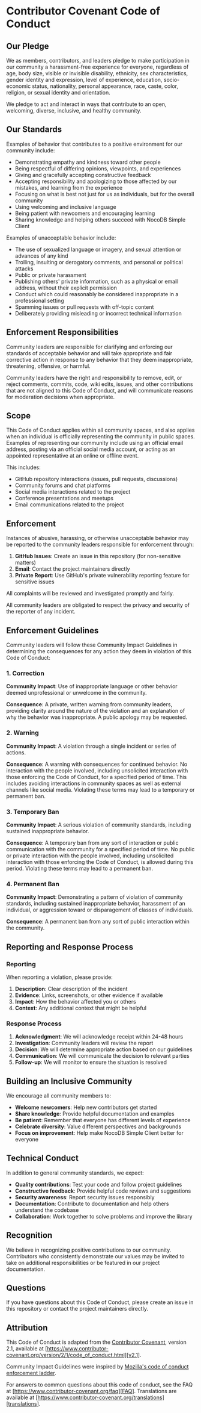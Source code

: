 # Contributor Covenant Code of Conduct

## Our Pledge

We as members, contributors, and leaders pledge to make participation in our
community a harassment-free experience for everyone, regardless of age, body
size, visible or invisible disability, ethnicity, sex characteristics, gender
identity and expression, level of experience, education, socio-economic status,
nationality, personal appearance, race, caste, color, religion, or sexual
identity and orientation.

We pledge to act and interact in ways that contribute to an open, welcoming,
diverse, inclusive, and healthy community.

## Our Standards

Examples of behavior that contributes to a positive environment for our
community include:

* Demonstrating empathy and kindness toward other people
* Being respectful of differing opinions, viewpoints, and experiences
* Giving and gracefully accepting constructive feedback
* Accepting responsibility and apologizing to those affected by our mistakes,
  and learning from the experience
* Focusing on what is best not just for us as individuals, but for the overall
  community
* Using welcoming and inclusive language
* Being patient with newcomers and encouraging learning
* Sharing knowledge and helping others succeed with NocoDB Simple Client

Examples of unacceptable behavior include:

* The use of sexualized language or imagery, and sexual attention or advances of
  any kind
* Trolling, insulting or derogatory comments, and personal or political attacks
* Public or private harassment
* Publishing others' private information, such as a physical or email address,
  without their explicit permission
* Conduct which could reasonably be considered inappropriate in a professional
  setting
* Spamming issues or pull requests with off-topic content
* Deliberately providing misleading or incorrect technical information

## Enforcement Responsibilities

Community leaders are responsible for clarifying and enforcing our standards of
acceptable behavior and will take appropriate and fair corrective action in
response to any behavior that they deem inappropriate, threatening, offensive,
or harmful.

Community leaders have the right and responsibility to remove, edit, or reject
comments, commits, code, wiki edits, issues, and other contributions that are
not aligned to this Code of Conduct, and will communicate reasons for moderation
decisions when appropriate.

## Scope

This Code of Conduct applies within all community spaces, and also applies when
an individual is officially representing the community in public spaces.
Examples of representing our community include using an official email address,
posting via an official social media account, or acting as an appointed
representative at an online or offline event.

This includes:
- GitHub repository interactions (issues, pull requests, discussions)
- Community forums and chat platforms
- Social media interactions related to the project
- Conference presentations and meetups
- Email communications related to the project

## Enforcement

Instances of abusive, harassing, or otherwise unacceptable behavior may be
reported to the community leaders responsible for enforcement through:

1. **GitHub Issues**: Create an issue in this repository (for non-sensitive matters)
2. **Email**: Contact the project maintainers directly
3. **Private Report**: Use GitHub's private vulnerability reporting feature for sensitive issues

All complaints will be reviewed and investigated promptly and fairly.

All community leaders are obligated to respect the privacy and security of the
reporter of any incident.

## Enforcement Guidelines

Community leaders will follow these Community Impact Guidelines in determining
the consequences for any action they deem in violation of this Code of Conduct:

### 1. Correction

**Community Impact**: Use of inappropriate language or other behavior deemed
unprofessional or unwelcome in the community.

**Consequence**: A private, written warning from community leaders, providing
clarity around the nature of the violation and an explanation of why the
behavior was inappropriate. A public apology may be requested.

### 2. Warning

**Community Impact**: A violation through a single incident or series of
actions.

**Consequence**: A warning with consequences for continued behavior. No
interaction with the people involved, including unsolicited interaction with
those enforcing the Code of Conduct, for a specified period of time. This
includes avoiding interactions in community spaces as well as external channels
like social media. Violating these terms may lead to a temporary or permanent
ban.

### 3. Temporary Ban

**Community Impact**: A serious violation of community standards, including
sustained inappropriate behavior.

**Consequence**: A temporary ban from any sort of interaction or public
communication with the community for a specified period of time. No public or
private interaction with the people involved, including unsolicited interaction
with those enforcing the Code of Conduct, is allowed during this period.
Violating these terms may lead to a permanent ban.

### 4. Permanent Ban

**Community Impact**: Demonstrating a pattern of violation of community
standards, including sustained inappropriate behavior, harassment of an
individual, or aggression toward or disparagement of classes of individuals.

**Consequence**: A permanent ban from any sort of public interaction within the
community.

## Reporting and Response Process

### Reporting

When reporting a violation, please provide:

1. **Description**: Clear description of the incident
2. **Evidence**: Links, screenshots, or other evidence if available
3. **Impact**: How the behavior affected you or others
4. **Context**: Any additional context that might be helpful

### Response Process

1. **Acknowledgment**: We will acknowledge receipt within 24-48 hours
2. **Investigation**: Community leaders will review the report
3. **Decision**: We will determine appropriate action based on our guidelines
4. **Communication**: We will communicate the decision to relevant parties
5. **Follow-up**: We will monitor to ensure the situation is resolved

## Building an Inclusive Community

We encourage all community members to:

- **Welcome newcomers**: Help new contributors get started
- **Share knowledge**: Provide helpful documentation and examples
- **Be patient**: Remember that everyone has different levels of experience
- **Celebrate diversity**: Value different perspectives and backgrounds
- **Focus on improvement**: Help make NocoDB Simple Client better for everyone

## Technical Conduct

In addition to general community standards, we expect:

- **Quality contributions**: Test your code and follow project guidelines
- **Constructive feedback**: Provide helpful code reviews and suggestions
- **Security awareness**: Report security issues responsibly
- **Documentation**: Contribute to documentation and help others understand the codebase
- **Collaboration**: Work together to solve problems and improve the library

## Recognition

We believe in recognizing positive contributions to our community. Contributors
who consistently demonstrate our values may be invited to take on additional
responsibilities or be featured in our project documentation.

## Questions

If you have questions about this Code of Conduct, please create an issue in this
repository or contact the project maintainers directly.

## Attribution

This Code of Conduct is adapted from the [Contributor Covenant][homepage],
version 2.1, available at
[https://www.contributor-covenant.org/version/2/1/code_of_conduct.html][v2.1].

Community Impact Guidelines were inspired by
[Mozilla's code of conduct enforcement ladder][Mozilla CoC].

For answers to common questions about this code of conduct, see the FAQ at
[https://www.contributor-covenant.org/faq][FAQ]. Translations are available at
[https://www.contributor-covenant.org/translations][translations].

[homepage]: https://www.contributor-covenant.org
[v2.1]: https://www.contributor-covenant.org/version/2/1/code_of_conduct.html
[Mozilla CoC]: https://github.com/mozilla/diversity
[FAQ]: https://www.contributor-covenant.org/faq
[translations]: https://www.contributor-covenant.org/translations
